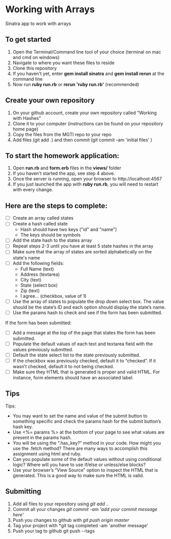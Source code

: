 # Working with Arrays
Sinatra app to work with arrays

## To get started

1. Open the Terminal/Command line tool of your choice (terminal on mac and cmd on windows)
2. Navigate to where you want these files to reside
2. Clone this repository
3. If you haven't yet, enter **gem install sinatra** and **gem install rerun** at the command line
4. Now run **ruby run.rb** or **rerun 'ruby run.rb'** (recommended)

## Create your own repository
1. On your github account, create your own repository called "Working with Hashes"
2. Clone it to your computer (instructions can be found on your repository home page)
3. Copy the files from the MGTI repo to your repo
4. Add files (git add .) and then commit (git commit -am 'initial files' )

## To start the homework application:

1. Open **run.rb** and **form.erb** files in the **views/** folder
2. If you haven't started the app, see step 4 above.
3. Once the server is running, open your browser to http://localhost:4567
4. If you just launched the app with **ruby run.rb**, you will need to restart with every change.

## Here are the steps to complete:

- [ ] Create an array called states
- [ ] Create a hash called state
  * Hash should have two keys ("id" and "name")
  * The keys should be symbols
- [ ] Add the state hash to the states array
- [ ] Repeat steps 2-3 until you have at least 5 state hashes in the array
- [ ] Make sure that the array of states are sorted alphabetically on the state's name
- [ ] Add the following fields:
  * Full Name (text)
  * Address (textarea)
  * City (text)
  * State (select box)
  * Zip (text)
  * I agree... (checkbox, value of 1)
- [ ] Use the array of states to populate the drop down select box. The value should be the state’s ID and each option should display the state’s name.
- [ ] Use the params hash to check and see if the form has been submitted.

If the form has been submitted:
- [ ] Add a message at the top of the page that states the form has been submitted.
- [ ] Populate the default values of each text and textarea field with the values previously submitted.
- [ ] Default the state select list to the state previously submitted.
- [ ] If the checkbox was previously checked, default it to “checked”. If it wasn’t checked, default it to not being checked.
- [ ] Make sure they HTML that is generated is proper and valid HTML. For instance, form elements should have an associated label.

## Tips

Tips:
- You may want to set the name and value of the submit button to something specific and check the params hash for the submit button’s hash key.
- Use <%= params %> at the bottom of your page to see what values are present in the params hash.
- You will be using the “.has_key?” method in your code. How might you use the .fetch method? There are many ways to accomplish this assignment using html and ruby.
- Can you populate some of the default values without using conditional logic? Where will you have to use if/else or unless/else blocks?
- Use your browser’s “View Source” option to inspect the HTML that is generated. This is a good way to make sure the HTML is valid.

## Submitting

1. Add all files to your repository using *git add ..*
2. Commit all your changes *git commit -am 'add your commit message here'*
3. Push you changes to github with *git push origin master*
4. Tag your project with *git tag completed -am 'another message'
5. Push your tag to github git push --tags

